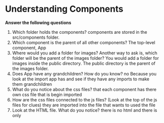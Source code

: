 # Understanding Components

**Answer the following questions**

1. Which folder holds the components?
   components are stored in the src/components folder.
2. Which component is the parent of all other components?
   The top-level component, App
3. Where would you add a folder for images? Another way to ask is, which folder will be the parent of the images folder?
   You would add a folder for images inside the public directory. The public directory is the parent of the images folder.
4. Does App have any grandchildren? How do you know?
   no Because you look at the import app has and see if they have any imports to make them grandchildren
5. What do you notice about the css files?
   that each component has there own css file that is begin imported
6. How are the css files connected to the js files? (Look at the top of the js files for clues)
   they are imported into the file that wants to used the file
7. Look at the HTML file. What do you notice?
   there is no html and there is only
   <div id="root"></div>
